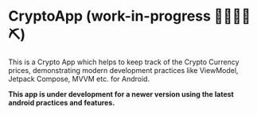 # CryptoApp (work-in-progress 👷🔧️👷‍♀️⛏)

This is a Crypto App which helps to keep track of the Crypto Currency prices, demonstrating modern development practices like ViewModel, Jetpack Compose, MVVM etc. for Android.


**This app is under development for a newer version using the latest android practices and features.**

